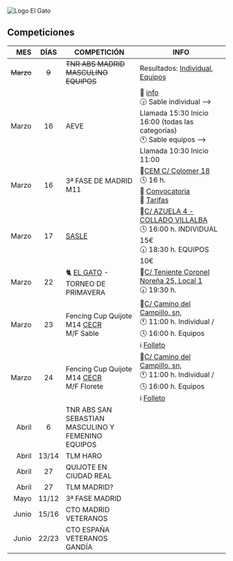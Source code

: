 
![Logo El Gato](https://i0.wp.com/weareelgato.com/wp-content/uploads/2017/04/pie.png?resize=1024%2C124&ssl=1)

## Competiciones

| MES       | DÍAS     | COMPETICIÓN | INFO |
|----------:|:--------:|-------------|------|
|~~Marzo~~  |   ~~9~~  | ~~TNR ABS MADRID MASCULINO EQUIPOS~~ | Resultados: [Individual](https://app.skermo.org/ranking/public/RFEE/competition/7885), [Equipos](https://app.skermo.org/client/1/463e194a18c901d2344e388abf2cf216.pdf)|
|Marzo      |   16     | AEVE | :link: [info](https://aevesgrima.es/evento/copa-aeve-2024/) <br> :clock330: Sable individual –> Llamada 15:30 Inicio 16:00 (todas las categorías)<br> :clock11: Sable equipos –> Llamada 10:30 Inicio 11:00|
|Marzo      |   16     | 3ª FASE DE MADRID M11 | 📍[CEM C/ Colomer 18](https://maps.app.goo.gl/W2imdmb46W1kwhvr7)<br>:clock4: 16 h.<br>🔗 [Convocatoria](https://us15.campaign-archive.com/?u=7cbc6d1c5e64de6ca4b08b9aa&id=a798c01286)<br>💸 [Tarifas](https://weareelgato.com/wp-content/uploads/2023/10/Tarifas-competiciones-Hoja-1-2.pdf)
|Marzo      |   17     | [SASLE](https://www.instagram.com/sasle_esgrima/) |📍[C/ AZUELA 4 - COLLADO VILLALBA](https://maps.app.goo.gl/iBuhXxem1i7Eo4PJ9)<br>🕓 16:00 h. INDIVIDUAL 15€<br>🕡 18:30 h. EQUIPOS 10€ |
|Marzo      |   22     | 🐈 [EL GATO](https://weareelgato.com) - TORNEO DE PRIMAVERA | 📍[C/ Teniente Coronel Noreña 25, Local 1](https://maps.app.goo.gl/5oFfYiqmkU5BUS6q8)<br>🕢 19:30 h.
|Marzo | 23 | Fencing Cup Quijote M14 [CECR](https://www.cecr.es/)<br>M/F Sable| 📍[C/ Camino del Campillo, sn,](https://goo.gl/maps/fkAUxTzjARx5LMFe9)<br>:clock11: 11:00 h. Individual / 🕓 16:00 h. Equipos<br> ℹ️  [Folleto](files/u14_2024_dossier.pdf) |
|Marzo | 24 | Fencing Cup Quijote M14 [CECR](https://www.cecr.es/)<br>M/F Florete| 📍[C/ Camino del Campillo, sn,](https://goo.gl/maps/fkAUxTzjARx5LMFe9)<br>:clock11: 11:00 h. Individual / 🕓 16:00 h. Equipos <br> ℹ️  [Folleto](files/u14_2024_dossier.pdf) |
|Abril      |   6      | TNR ABS SAN SEBASTIAN<br>MASCULINO Y FEMENINO EQUIPOS|
|Abril      |   13/14  | TLM HARO|
|Abril      |   27     | QUIJOTE EN CIUDAD REAL|
|Abril      |   27     | TLM MADRID?|
|Mayo       |   11/12  | 3ª FASE MADRID|
|Junio      |   15/16  | CTO MADRID VETERANOS|
|Junio      |   22/23  | CTO ESPAÑA VETERANOS GANDÍA|
